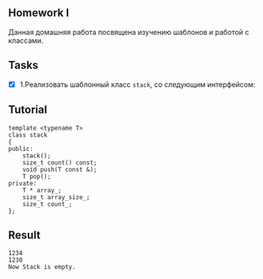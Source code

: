 ## Homework I
Данная домашняя работа посвящена изучению шаблонов и работой с классами.

## Tasks
- [x] 1.Реализовать шаблонный класс `stack`, со следующим интерфейсом:

## Tutorial

```ShellSession
template <typename T>
class stack
{
public:
    stack();
    size_t count() const;
    void push(T const &);
    T pop();
private:
    T * array_;
    size_t array_size_;
    size_t count_;
};
```
## Result
```ShellSession
1234
1230
Now Stack is empty.
```
